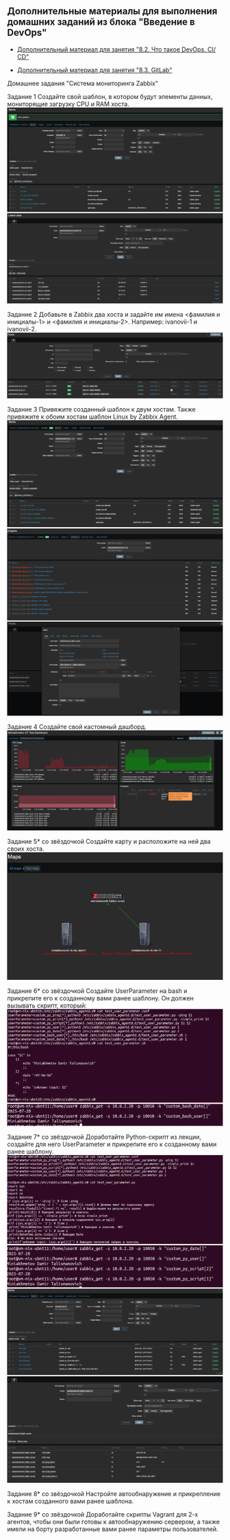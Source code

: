## Дополнительные материалы для выполнения домашних заданий из блока "Введение в DevOps"


- [Дополнительный материал для занятия "8.2. Что такое DevOps. СI/СD"](CICD/8.2-hw.md)

- [Дополнительный материал для занятия "8.3. GitLab"](https://github.com/netology-code/sdvps-materials/tree/main/gitlab)

Домашнее задания "Система мониторинга Zabbix"

Задание 1
Создайте свой шаблон, в котором будут элементы данных, мониторящие загрузку CPU и RAM хоста.
![Задание 1. Настройки item](image.png)
![Задание 1. Результат](image-1.png)

Задание 2
Добавьте в Zabbix два хоста и задайте им имена <фамилия и инициалы-1> и <фамилия и инициалы-2>. Например: ivanovii-1 и ivanovii-2.
![Задание 2. Hosts](image-2.png)

Задание 3
Привяжите созданный шаблон к двум хостам. Также привяжите к обоим хостам шаблон Linux by Zabbix Agent.
![VM1 Привязан мой шаблон](image-3.png)
![VM2 Привязан шаблонк Windows by Zabbix Agent](image-4.png)
![VM3 Привязаны шаблоны Linux by Zabbix Agent и Zabbix server health](image-5.png)

Задание 4
Создайте свой кастомный дашборд.
![Dashboard](image-6.png)

Задание 5* со звёздочкой
Создайте карту и расположите на ней два своих хоста.
![Test Map](image-7.png)

Задание 6* со звёздочкой
Создайте UserParameter на bash и прикрепите его к созданному вами ранее шаблону. Он должен вызывать скрипт, который:
![Настройки агента](image-12.png)
![Тест zabbix_get](image-13.png)

Задание 7* со звёздочкой
Доработайте Python-скрипт из лекции, создайте для него UserParameter и прикрепите его к созданному вами ранее шаблону. 
![Параметры скриптов на сервере](image-8.png)
![Тесты zappix_get](image-9.png)
![Items](image-10.png)
![Latest Data](image-11.png)

Задание 8* со звёздочкой
Настройте автообнаружение и прикрепление к хостам созданного вами ранее шаблона.

Задание 9* со звёздочкой
Доработайте скрипты Vagrant для 2-х агентов, чтобы они были готовы к автообнаружению сервером, а также имели на борту разработанные вами ранее параметры пользователей.

